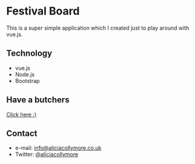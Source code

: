 Festival Board
======

This is a super simple application which I created just to play around with vue.js.

## Technology
* vue.js
* Node.js
* Bootstrap

## Have a butchers
[Click here :)](#)


## Contact
* e-mail: info@aliciacollymore.co.uk
* Twitter: [@aliciacollymore](https://twitter.com/aliciacollymore "aliciacollymore on twitter")
